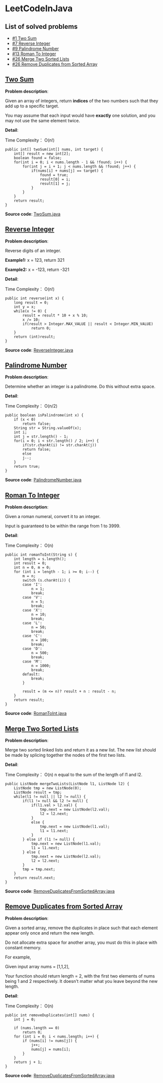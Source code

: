 # LeetCodeInJava

## List of solved problems

* [#1 Two Sum](#two-sum)
* [#7 Reverse Integer](#reverse-integer)
* [#9 Palindrome Number](#palindrome-number)
* [#13 Roman To Integer](#roman-to-integer)
* [#26 Merge Two Sorted Lists](#merge-two-sorted-lists)
* [#26 Remove Duplicates from Sorted Array](#remove-duplicates-from-sorted-array)

## [Two Sum](https://leetcode.com/problems/two-sum/description/)
**Problem description**:

Given an array of integers, return **indices** of the two numbers such that they add up to a specific target.

You may assume that each input would have **exactly** one solution, and you may not use the same element twice.

**Detail**:

Time Complexity： O(n!)
```
public int[] twoSum(int[] nums, int target) {
	int[] result = new int[2];
	boolean found = false;
	for(int i = 0; i < nums.length - 1 && !found; i++) {
		for(int j = i + 1; j < nums.length && !found; j++) {
			if(nums[i] + nums[j] == target) {
				found = true;
				result[0] = i;
				result[1] = j;
			}
		}
	}
	return result;
}
```

**Source code**:
[TwoSum.java](src/leetCode/TwoSum.java)

## [Reverse Integer](https://leetcode.com/problems/reverse-integer/description/)
**Problem description**:

Reverse digits of an integer.

**Example1:** x = 123, return 321

**Example2:** x = -123, return -321

**Detail**:

Time Complexity： O(n!)
```
public int reverse(int x) {
	long result = 0;
	int y = x;
	while(x != 0) {
		result = result * 10 + x % 10;
		x /= 10;
		if(result > Integer.MAX_VALUE || result < Integer.MIN_VALUE)
			return 0;
	}
	return (int)result;
}
```

**Source code**:
[ReverseInteger.java](src/leetCode/ReverseInteger.java)

## [Palindrome Number](https://leetcode.com/problems/palindrome-number/description/)
**Problem description**:

Determine whether an integer is a palindrome. Do this without extra space.

**Detail**:

Time Complexity： O(n/2)
```
public boolean isPalindrome(int x) {
	if (x < 0)
	    return false;
	String str = String.valueOf(x);
	int i;
	int j = str.length() - 1;
	for(i = 0; i < str.length() / 2; i++) {
	    if(str.charAt(i) != str.charAt(j))
		return false;
	    else
		j--;
	}
	return true;
}
```

**Source code**:
[PalindromeNumber.java](src/leetCode/PalindromeNumber.java)

## [Roman To Integer](https://leetcode.com/problems/roman-to-integer/description/)
**Problem description**:

Given a roman numeral, convert it to an integer.

Input is guaranteed to be within the range from 1 to 3999.

**Detail**:

Time Complexity： O(n)
```
public int romanToInt(String s) {
	int length = s.length();
	int result = 0;
	int n = 0, m = 0;
	for (int i = length - 1; i >= 0; i--) {
		m = n;
		switch (s.charAt(i)) {
		case 'I':
			n = 1;
			break;
		case 'V':
			n = 5;
			break;
		case 'X':
			n = 10;
			break;
		case 'L':
			n = 50;
			break;
		case 'C':
			n = 100;
			break;
		case 'D':
			n = 500;
			break;
		case 'M':
			n = 1000;
			break;
		default:
			break;
		}
			
		result = (m <= n)? result + n : result - n;
	}
	return result;
}
```

**Source code**:
[RomanToInt.java](src/leetCode/RomanToInt.java)

## [Merge Two Sorted Lists](https://leetcode.com/problems/merge-two-sorted-lists/description/)
**Problem description**:

Merge two sorted linked lists and return it as a new list. The new list should be made by splicing together the nodes of the first two lists.

**Detail**:

Time Complexity： O(n) n equal to the sum of the length of l1 and l2.
```    
public ListNode mergeTwoLists(ListNode l1, ListNode l2) {
	ListNode tmp = new ListNode(0);
	ListNode result = tmp;
    while(l1 != null || l2 != null) {
        if(l1 != null && l2 != null) {
        	if(l1.val > l2.val) {
        		tmp.next = new ListNode(l2.val);
        		l2 = l2.next;
        	}
        	else {
        		tmp.next = new ListNode(l1.val);
        		l1 = l1.next;
        	}
        } else if (l1 != null) {
            tmp.next = new ListNode(l1.val);
            l1 = l1.next;
        } else {
            tmp.next = new ListNode(l2.val);
            l2 = l2.next;
        }
        tmp = tmp.next;
    }
    return result.next;
}
```

**Source code**:
[RemoveDuplicatesFromSortedArray.java](src/leetCode/MergeTwoSortedList.java)

## [Remove Duplicates from Sorted Array](https://leetcode.com/problems/remove-duplicates-from-sorted-array/description/)
**Problem description**:

Given a sorted array, remove the duplicates in place such that each element appear only once and return the new length.

Do not allocate extra space for another array, you must do this in place with constant memory.

For example,

Given input array nums = [1,1,2],

Your function should return length = 2, with the first two elements of nums being 1 and 2 respectively. It doesn't matter what you leave beyond the new length.

**Detail**:

Time Complexity： O(n)
```    
public int removeDuplicates(int[] nums) {
	int j = 0;

	if (nums.length == 0)
		return 0;
	for (int i = 0; i < nums.length; i++) {
		if (nums[i] != nums[j]) {
			j++;
			nums[j] = nums[i];
		}
	}
	return j + 1;
}
```

**Source code**:
[RemoveDuplicatesFromSortedArray.java](src/leetCode/RemoveDuplicatesFromSortedArray.java)

